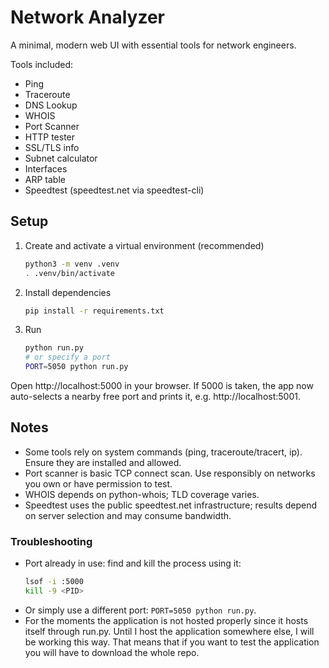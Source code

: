 # Network Analyzer

A minimal, modern web UI with essential tools for network engineers.

Tools included:
- Ping
- Traceroute
- DNS Lookup
- WHOIS
- Port Scanner
- HTTP tester
- SSL/TLS info
- Subnet calculator
- Interfaces
- ARP table
- Speedtest (speedtest.net via speedtest-cli)

## Setup

1. Create and activate a virtual environment (recommended)
   
   ```bash
   python3 -m venv .venv
   . .venv/bin/activate
   ```

2. Install dependencies
   
   ```bash
   pip install -r requirements.txt
   ```

3. Run
   
   ```bash
   python run.py
   # or specify a port
   PORT=5050 python run.py
   ```

Open http://localhost:5000 in your browser. If 5000 is taken, the app now auto-selects a nearby free port and prints it, e.g. http://localhost:5001.

## Notes
- Some tools rely on system commands (ping, traceroute/tracert, ip). Ensure they are installed and allowed.
- Port scanner is basic TCP connect scan. Use responsibly on networks you own or have permission to test.
- WHOIS depends on python-whois; TLD coverage varies.
- Speedtest uses the public speedtest.net infrastructure; results depend on server selection and may consume bandwidth.

### Troubleshooting
- Port already in use: find and kill the process using it:
  ```bash
  lsof -i :5000
  kill -9 <PID>
  ```
- Or simply use a different port: `PORT=5050 python run.py`.
- For the moments the application is not hosted properly since it hosts itself through run.py. Until I host the application somewhere else, I will be working this way. That means that if you want to test the application you will have to download the whole repo.
